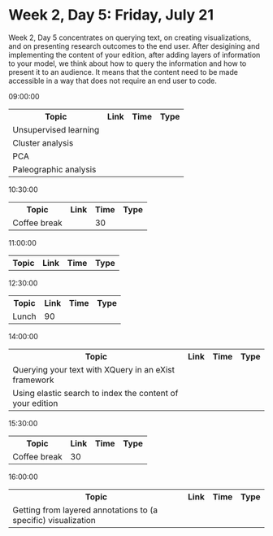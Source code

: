# Week 2, Day 5: Friday, July 21
Week 2, Day 5 concentrates on querying text, on creating visualizations, and on presenting research outcomes to the end user. After desigining and implementing the content of your edition, after adding layers of information to your model, we think about how to query the information and how to present it to an audience. It means that the content need to be made accessible in a way that does not require an end user to code.
<td>09:00:00</td><td></td><td></td><td></td><td></td><td></td><td></td><td></td><td></td><td></td><td></td><table><tr><th>Topic</th><th>Link</th><th>Time</th><th>Type</th></tr><tr><td>Unsupervised learning</td><td><a href=""></a></td><td></td><td></td></tr><tr><td>Cluster analysis</td><td><a href=""></a></td><td></td><td></td></tr><tr><td>PCA</td><td><a href=""></a></td><td></td><td></td></tr><tr><td>Paleographic analysis</td><td><a href=""></a></td><td></td><td></td></tr></table>
<td>10:30:00</td><td></td><td></td><td></td><td></td><td></td><td></td><td></td><td></td><td></td><td></td><table><tr><th>Topic</th><th>Link</th><th>Time</th><th>Type</th></tr><tr><td>Coffee break</td><td><a href=""></a></td><td>30</td><td></td></tr></table>
<td>11:00:00</td><td></td><td></td><td></td><td></td><td></td><td></td><td></td><td></td><td></td><td></td><table><tr><th>Topic</th><th>Link</th><th>Time</th><th>Type</th></tr></table>
<td>12:30:00</td><td></td><td></td><td></td><td></td><td></td><td></td><td></td><td></td><td></td><td></td><table><tr><th>Topic</th><th>Link</th><th>Time</th><th>Type</th></tr><tr><td>Lunch</td><td>90</td><td></td></tr></table>
<td>14:00:00</td><td></td><td></td><td></td><td></td><td></td><td></td><td></td><td></td><td></td><td></td><table><tr><th>Topic</th><th>Link</th><th>Time</th><th>Type</th></tr><tr><td>Querying your text with XQuery in an eXist framework</td><td><a href=""></a></td><td></td><td></td></tr><tr><td>Using elastic search to index the content of your edition</td><td><a href=""></a></td><td></td><td></td></tr></table>
<td>15:30:00</td><td></td><td></td><td></td><td></td><td></td><td></td><td></td><td></td><td></td><td></td><table><tr><th>Topic</th><th>Link</th><th>Time</th><th>Type</th></tr><tr><td>Coffee break</td><td>30</td><td></td></tr></table>
<td>16:00:00</td><td></td><td></td><td></td><td></td><td></td><td></td><td></td><td></td><td></td><td></td><table><tr><th>Topic</th><th>Link</th><th>Time</th><th>Type</th></tr><tr><td>Getting from layered annotations to (a specific) visualization</td><td><a href=""></a></td><td></td><td></td></tr></table>
